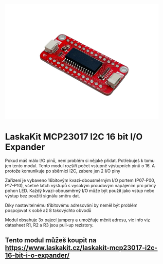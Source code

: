 ![TOP side of module](https://github.com/LaskaKit/MCP23017-expander/blob/main/img/6.jpg)

# LaskaKit MCP23017 I2C 16 bit I/O Expander

Pokud máš málo I/O pinů, není problém si nějaké přidat. Potřebuješ k tomu jen tento modul. Tento modul rozšíří počet vstupně výstupních pinů o 16. A protože komunikuje po sběrnici I2C, zabere jen 2 I/O piny

Zařízení je vybaveno 16bitovým kvazi-obousměrným I/O portem (P07-P00, P17-P10), včetně latch výstupů s vysokým proudovým napájením pro přímý pohon LED. Každý kvazi-obousměrný I/O může být použit jako vstup nebo výstup bez použití signálu směru dat.

Díky nastavitelnému tříbitovému adresování by neměl být problém pospojovat k sobě až 8 takovýchto obvodů

Modul obsahuje 3x pajecí jumpery a umožňuje měnit adresu, vic info viz datasheet R1, R2 a R3 jsou pull-up rezistory.

## Tento modul můžeš koupit na https://www.laskakit.cz/laskakit-mcp23017-i2c-16-bit-i-o-expander/
